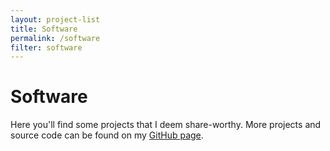 ```yaml
---
layout: project-list
title: Software
permalink: /software
filter: software
---
```


# Software

Here you'll find some projects that I deem share-worthy. More projects and source code can be found on my [GitHub page](https://github.com/darienyoder).
